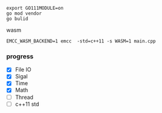 ```$shell
export GO111MODULE=on
go mod vendor
go bulid
```
wasm 
```$shell
EMCC_WASM_BACKEND=1 emcc  -std=c++11 -s WASM=1 main.cpp
```
### progress
- [X] File IO
- [x] Sigal
- [x] Time
- [x] Math
- [ ] Thread
- [ ] c++11 std